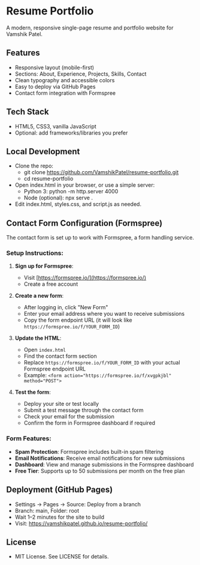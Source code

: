 # Resume Portfolio

A modern, responsive single-page resume and portfolio website for Vamshik Patel.

## Features

- Responsive layout (mobile-first)
- Sections: About, Experience, Projects, Skills, Contact
- Clean typography and accessible colors
- Easy to deploy via GitHub Pages
- Contact form integration with Formspree

## Tech Stack

- HTML5, CSS3, vanilla JavaScript
- Optional: add frameworks/libraries you prefer

## Local Development

- Clone the repo:
  - git clone https://github.com/VamshikPatel/resume-portfolio.git
  - cd resume-portfolio
- Open index.html in your browser, or use a simple server:
  - Python 3: python -m http.server 4000
  - Node (optional): npx serve .
- Edit index.html, styles.css, and script.js as needed.

## Contact Form Configuration (Formspree)

The contact form is set up to work with Formspree, a form handling service.

### Setup Instructions:

1. **Sign up for Formspree**:
   - Visit [https://formspree.io/](https://formspree.io/)
   - Create a free account

2. **Create a new form**:
   - After logging in, click "New Form"
   - Enter your email address where you want to receive submissions
   - Copy the form endpoint URL (it will look like `https://formspree.io/f/YOUR_FORM_ID`)

3. **Update the HTML**:
   - Open `index.html`
   - Find the contact form section
   - Replace `https://formspree.io/f/YOUR_FORM_ID` with your actual Formspree endpoint URL
   - Example: `<form action="https://formspree.io/f/xvgpkjbl" method="POST">`

4. **Test the form**:
   - Deploy your site or test locally
   - Submit a test message through the contact form
   - Check your email for the submission
   - Confirm the form in Formspree dashboard if required

### Form Features:
- **Spam Protection**: Formspree includes built-in spam filtering
- **Email Notifications**: Receive email notifications for new submissions
- **Dashboard**: View and manage submissions in the Formspree dashboard
- **Free Tier**: Supports up to 50 submissions per month on the free plan

## Deployment (GitHub Pages)

- Settings → Pages → Source: Deploy from a branch
- Branch: main, Folder: root
- Wait 1–2 minutes for the site to build
- Visit: https://vamshikpatel.github.io/resume-portfolio/

## License

- MIT License. See LICENSE for details.
